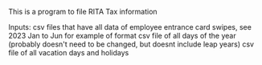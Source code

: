 This is a program to file RITA Tax information

Inputs:
    csv files that have all data of employee entrance card swipes, see 2023 Jan to Jun for example of format
    csv file of all days of the year (probably doesn't need to be changed, but doesnt include leap years)
    csv file of all vacation days and holidays

